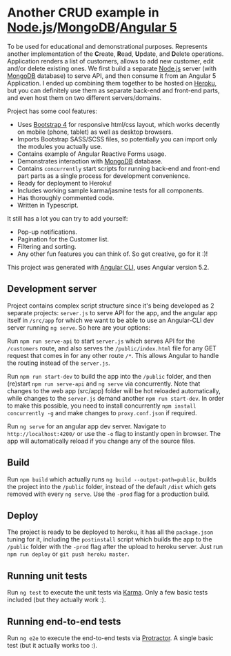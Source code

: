 # Another CRUD example in [Node.js](https://nodejs.org/)/[MongoDB](https://www.mongodb.com/)/[Angular 5](https://angular.io)

To be used for educational and demonstrational purposes. 
Represents another implementation of the **C**reate, **R**ead, **U**pdate, and **D**elete operations. 
Application renders a list of customers, allows to add new customer, edit and/or delete existing ones.
We first build a separate [Node.js](https://nodejs.org/) server (with [MongoDB](https://www.mongodb.com/) database) to serve API, and then consume it from an Angular 5 Application. I ended up combining them together to be hosted on [Heroku](https://heroku.com), but you can definitely use them as separate back-end and front-end parts, and even host them on two different servers/domains.  

Project has some cool features: 

* Uses [Bootstrap 4](https://getbootstrap.com) for responsive html/css layout, which works decently on mobile (phone, tablet) as well as desktop browsers.
* Imports Bootstrap SASS/SCSS files, so potentially you can import only the modules you actually use. 
* Contains example of Angular Reactive Forms usage.
* Demonstrates interaction with [MongoDB](https://www.mongodb.com/) database.
* Contains `concurrently` start scripts for running back-end and front-end part parts as a single process for development convenience.
* Ready for deployment to Heroku!
* Includes working sample karma/jasmine tests for all components.
* Has thoroughly commented code.
* Written in Typescript.

It still has a lot you can try to add yourself:
* Pop-up notifications.
* Pagination for the Customer list.
* Filtering and sorting.
* Any other fun features you can think of.
So get creative, go for it :)!

This project was generated with [Angular CLI](https://github.com/angular/angular-cli), uses Angular version 5.2.

## Development server

Project contains complex script structure since it's being developed as 2 separate projects: `server.js` to serve API for the app,
and the angular app itself in `/src/app` for which we want to be able to use an Angular-CLI dev server running `ng serve`.
So here are your options: 

Run `npm run serve-api` to start `server.js` which serves API for the `/customers` route, and also serves the `/public/index.html` file for any GET request that comes in for any other route `/*`. This allows Angular to handle the routing instead of the `server.js`. 

Run `npm run start-dev` to build the app into the `/public` folder, and then (re)start `npm run serve-api` and `ng serve` via concurrently.
Note that changes to the web app (src/app) folder will be hot reloaded automatically, while changes to the `server.js` demand another `npm run start-dev`.
In order to make this possible, you need to install concurrently `npm install concurrently -g` and make changes to `proxy.conf.json` if required.

Run `ng serve` for an angular app dev server. Navigate to `http://localhost:4200/` or use the `-o` flag to instantly open in browser. 
The app will automatically reload if you change any of the source files.

## Build

Run `npm build` which actually runs `ng build --output-path=public`, builds the project into the `/public` folder, 
instead of the default `/dist` which gets removed with every `ng serve`. Use the `-prod` flag for a production build.

## Deploy

The project is ready to be deployed to heroku, it has all the `package.json` tuning for it, including the `postinstall` script which builds the app to the `/public` folder with the `-prod` flag after the upload to heroku server. Just run `npm run deploy` or `git push heroku master`.

## Running unit tests

Run `ng test` to execute the unit tests via [Karma](https://karma-runner.github.io).
Only a few basic tests included (but they actually work :).

## Running end-to-end tests

Run `ng e2e` to execute the end-to-end tests via [Protractor](http://www.protractortest.org/).
A single basic test (but it actually works too :).